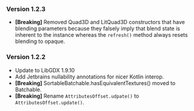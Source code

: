 ### Version 1.2.3
 * **[Breaking]** Removed Quad3D and LitQuad3D constructors that have blending parameters because they falsely imply that blend state is inherent to the instance whereas the `refresh()` method always resets blending to opaque.

### Version 1.2.2
 * Update to LibGDX 1.9.10
 * Add Jetbrains nullability annotations for nicer Kotlin interop.
 * **[Breaking]** SortableBatchable.hasEquivalentTextures() moved to Batchable.
 * **[Breaking]** Rename `AttributesOffset.udpate()` to `AttributesOffset.update()`.
 